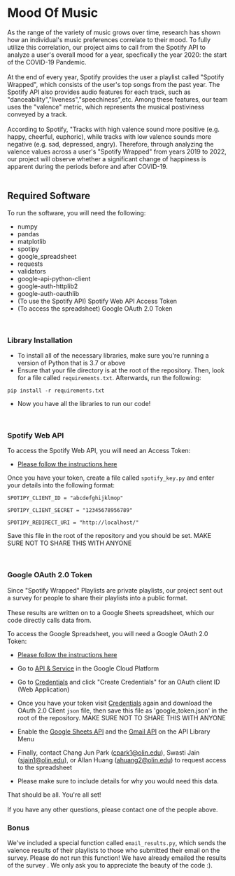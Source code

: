 # Mood Of Music
As the range of the variety of music grows over time, research has shown how an individual's music preferences correlate to their mood. To fully utilize this correlation, our project aims to call from the Spotify API to analyze a user's overall mood for a year, specfically the year 2020: the start of the COVID-19 Pandemic. 
</br>
</br>
At the end of every year, Spotify provides the user a playlist called "Spotify Wrapped", which consists of the user's top songs from the past year. The Spotify API also provides audio features for each track, such as "danceability","liveness","speechiness",etc. Among these features, our team uses the "valence" metric, which represents the musical postiviness conveyed by a track. 
</br>
</br>
According to Spotify, "Tracks with high valence sound more positive (e.g. happy, cheerful, euphoric), while tracks with low valence sounds more negative (e.g. sad, depressed, angry). Therefore, through analyzing the valence values across a user's "Spotify Wrapped" from years 2019 to 2022, our project will observe whether a significant change of happiness is apparent during the periods before and after COVID-19.
</br>
</br>

## Required Software
To run the software, you will need the following:
* numpy
* pandas
* matplotlib
* spotipy
* google_spreadsheet
* requests
* validators
* google-api-python-client 
* google-auth-httplib2
* google-auth-oauthlib
* (To use the Spotify API) Spotify Web API Access Token
* (To access the spreadsheet) Google OAuth 2.0 Token

</br>

### Library Installation
* To install all of the necessary libraries, make sure you're running a version of Python that is 3.7 or above
* Ensure that your file directory is at the root of the repository. Then, look for a file called `requirements.txt`. Afterwards, run the following:
```
pip install -r requirements.txt
```
* Now you have all the libraries to run our code!

</br>

### Spotify Web API
To access the Spotify Web API, you will need an Access Token:
* [Please follow the instructions here](https://developer.spotify.com/documentation/web-api)

Once you have your token, create a file called `spotify_key.py` and enter your details into the following format:
```
SPOTIPY_CLIENT_ID = "abcdefghijklmop"

SPOTIPY_CLIENT_SECRET = "12345678956789"

SPOTIPY_REDIRECT_URI = "http://localhost/"
```
Save this file in the root of the repository and you should be set. MAKE SURE NOT TO SHARE THIS WITH ANYONE 

</br>

### Google OAuth 2.0 Token
Since "Spotify Wrapped" Playlists are private playlists, our project sent out a survey for people to share their playlists into a public format.
</br>
</br>
These results are written on to a Google Sheets spreadsheet, which our code directly calls data from.


To access the Google Spreadsheet, you will need a Google OAuth 2.0 Token:
* [Please follow the instructions here](https://developers.google.com/identity/protocols/oauth2)

* Go to [API & Service](https://console.cloud.google.com/apis) in the Google Cloud Platform

* Go to [Credentials](https://console.cloud.google.com/apis/credentials) and click "Create Credentials" for an OAuth client ID (Web Application)

* Once you have your token visit [Credentials](https://console.cloud.google.com/apis/credentials) again and download the OAuth 2.0 Client `json` file, then save this file as 'google_token.json' in the root of the repository. MAKE SURE NOT TO SHARE THIS WITH ANYONE 

* Enable the [Google Sheets API](https://console.cloud.google.com/apis/library/sheets.googleapis.com) and the [Gmail API](https://console.cloud.google.com/apis/library/gmail.googleapis.com) on the API Library Menu

* Finally, contact Chang Jun Park (cpark1@olin.edu), Swasti Jain (sjain1@olin.edu), or Allan Huang (ahuang2@olin.edu) to request access to the spreadsheet

* Please make sure to include details for why you would need this data. 

That should be all. You're all set!
</br>
</br>
If you have any other questions, please contact one of the people above.

### Bonus
We've included a special function called `email_results.py`, which sends the valence results of their playlists to those who submitted their email on the survey. Please do not run this function! We have already emailed the results of the survey . We only ask you to appreciate the beauty of the code :). 
